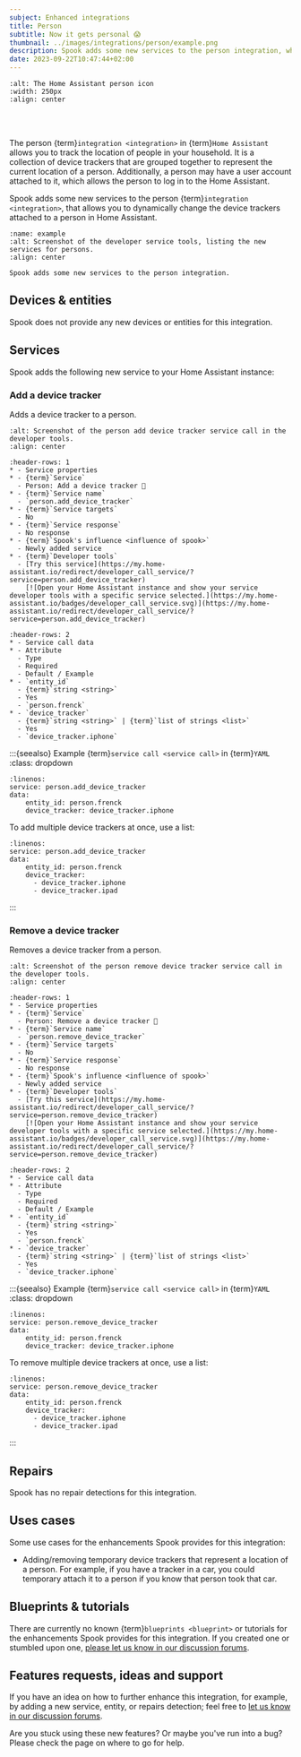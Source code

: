 ```yaml
---
subject: Enhanced integrations
title: Person
subtitle: Now it gets personal 😱
thumbnail: ../images/integrations/person/example.png
description: Spook adds some new services to the person integration, which allows you to change device trackers attached to persons in Home Assistant on the fly.
date: 2023-09-22T10:47:44+02:00
---
```


```{image} https://brands.home-assistant.io/person/logo.png
:alt: The Home Assistant person icon
:width: 250px
:align: center
```

<br><br>

The person {term}`integration <integration>` in {term}`Home Assistant` allows you to track the location of people in your household. It is a collection of device trackers that are grouped together to represent the current location of a person. Additionally, a person may have a user account attached to it, which allows the person to log in to the Home Assistant.

Spook adds some new services to the person {term}`integration <integration>`, that allows you to dynamically change the device trackers attached to a person in Home Assistant.

```{figure} ../images/integrations/person/example.png
:name: example
:alt: Screenshot of the developer service tools, listing the new services for persons.
:align: center

Spook adds some new services to the person integration.
```

## Devices & entities

Spook does not provide any new devices or entities for this integration.

## Services

Spook adds the following new service to your Home Assistant instance:

### Add a device tracker

Adds a device tracker to a person.

```{figure} ../images/integrations/person/add_device_tracker.png
:alt: Screenshot of the person add device tracker service call in the developer tools.
:align: center
```

```{list-table}
:header-rows: 1
* - Service properties
* - {term}`Service`
  - Person: Add a device tracker 👻
* - {term}`Service name`
  - `person.add_device_tracker`
* - {term}`Service targets`
  - No
* - {term}`Service response`
  - No response
* - {term}`Spook's influence <influence of spook>`
  - Newly added service
* - {term}`Developer tools`
  - [Try this service](https://my.home-assistant.io/redirect/developer_call_service/?service=person.add_device_tracker)
    [![Open your Home Assistant instance and show your service developer tools with a specific service selected.](https://my.home-assistant.io/badges/developer_call_service.svg)](https://my.home-assistant.io/redirect/developer_call_service/?service=person.add_device_tracker)
```

```{list-table}
:header-rows: 2
* - Service call data
* - Attribute
  - Type
  - Required
  - Default / Example
* - `entity_id`
  - {term}`string <string>`
  - Yes
  - `person.frenck`
* - `device_tracker`
  - {term}`string <string>` | {term}`list of strings <list>`
  - Yes
  - `device_tracker.iphone`
```

:::{seealso} Example {term}`service call <service call>` in {term}`YAML`
:class: dropdown

```{code-block} yaml
:linenos:
service: person.add_device_tracker
data:
    entity_id: person.frenck
    device_tracker: device_tracker.iphone
```

To add multiple device trackers at once, use a list:

```{code-block} yaml
:linenos:
service: person.add_device_tracker
data:
    entity_id: person.frenck
    device_tracker:
      - device_tracker.iphone
      - device_tracker.ipad
```

:::

### Remove a device tracker

Removes a device tracker from a person.

```{figure} ../images/integrations/person/remove_device_tracker.png
:alt: Screenshot of the person remove device tracker service call in the developer tools.
:align: center
```

```{list-table}
:header-rows: 1
* - Service properties
* - {term}`Service`
  - Person: Remove a device tracker 👻
* - {term}`Service name`
  - `person.remove_device_tracker`
* - {term}`Service targets`
  - No
* - {term}`Service response`
  - No response
* - {term}`Spook's influence <influence of spook>`
  - Newly added service
* - {term}`Developer tools`
  - [Try this service](https://my.home-assistant.io/redirect/developer_call_service/?service=person.remove_device_tracker)
    [![Open your Home Assistant instance and show your service developer tools with a specific service selected.](https://my.home-assistant.io/badges/developer_call_service.svg)](https://my.home-assistant.io/redirect/developer_call_service/?service=person.remove_device_tracker)
```

```{list-table}
:header-rows: 2
* - Service call data
* - Attribute
  - Type
  - Required
  - Default / Example
* - `entity_id`
  - {term}`string <string>`
  - Yes
  - `person.frenck`
* - `device_tracker`
  - {term}`string <string>` | {term}`list of strings <list>`
  - Yes
  - `device_tracker.iphone`
```

:::{seealso} Example {term}`service call <service call>` in {term}`YAML`
:class: dropdown

```{code-block} yaml
:linenos:
service: person.remove_device_tracker
data:
    entity_id: person.frenck
    device_tracker: device_tracker.iphone
```

To remove multiple device trackers at once, use a list:

```{code-block} yaml
:linenos:
service: person.remove_device_tracker
data:
    entity_id: person.frenck
    device_tracker:
      - device_tracker.iphone
      - device_tracker.ipad
```

:::

## Repairs

Spook has no repair detections for this integration.

## Uses cases

Some use cases for the enhancements Spook provides for this integration:

- Adding/removing temporary device trackers that represent a location of a person. For example, if you have a tracker in a car, you could temporary attach it to a person if you know that person took that car.

## Blueprints & tutorials

There are currently no known {term}`blueprints <blueprint>` or tutorials for the enhancements Spook provides for this integration. If you created one or stumbled upon one, [please let us know in our discussion forums](https://github.com/frenck/spook/discussions).

## Features requests, ideas and support

If you have an idea on how to further enhance this integration, for example, by adding a new service, entity, or repairs detection; feel free to [let us know in our discussion forums](https://github.com/frenck/spook/discussions).

Are you stuck using these new features? Or maybe you've run into a bug? Please check the [](../support) page on where to go for help.
